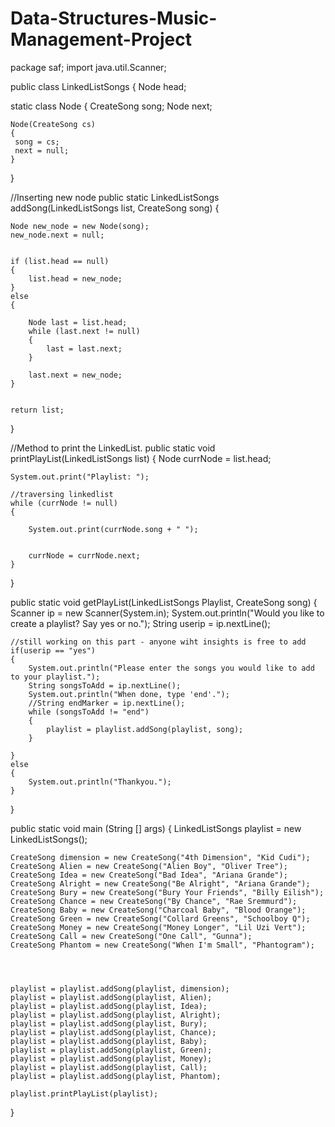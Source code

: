 # Data-Structures-Music-Management-Project
package saf;
import java.util.Scanner;

public class LinkedListSongs 
{
Node head;

static class Node
{
	CreateSong song; 
	Node next;
	
	Node(CreateSong cs)
	{
	 song = cs;
	 next = null;
	}
}


//Inserting new node
public static LinkedListSongs addSong(LinkedListSongs list, CreateSong song) 
{ 
    
    Node new_node = new Node(song); 
    new_node.next = null; 

   
    if (list.head == null) 
    { 
        list.head = new_node; 
    } 
    else 
    { 
        
        Node last = list.head; 
        while (last.next != null) 
        { 
            last = last.next; 
        } 

        last.next = new_node; 
    } 

   
    return list; 
} 

//Method to print the LinkedList. 
public static void printPlayList(LinkedListSongs list) 
{ 
    Node currNode = list.head; 

    System.out.print("Playlist: "); 

    //traversing linkedlist
    while (currNode != null) 
    { 
       
        System.out.print(currNode.song + " "); 

        
        currNode = currNode.next; 
    } 
} 

public static void getPlayList(LinkedListSongs Playlist, CreateSong song)
{
	Scanner ip = new Scanner(System.in);
	System.out.println("Would you like to create a playlist? Say yes or no.");
	String userip = ip.nextLine();
	
	//still working on this part - anyone wiht insights is free to add 
	if(userip == "yes")
	{
		System.out.println("Please enter the songs you would like to add to your playlist.");
		String songsToAdd = ip.nextLine();
		System.out.println("When done, type 'end'.");
		//String endMarker = ip.nextLine();
		while (songsToAdd != "end")
		{
			playlist = playlist.addSong(playlist, song);
		}
		
	}
	else 
	{
		System.out.println("Thankyou.");
	}
}

public static void main (String [] args)
{
	LinkedListSongs playlist = new LinkedListSongs();
	
	CreateSong dimension = new CreateSong("4th Dimension", "Kid Cudi");
	CreateSong Alien = new CreateSong("Alien Boy", "Oliver Tree");
	CreateSong Idea = new CreateSong("Bad Idea", "Ariana Grande");
	CreateSong Alright = new CreateSong("Be Alright", "Ariana Grande");
	CreateSong Bury = new CreateSong("Bury Your Friends", "Billy Eilish");
	CreateSong Chance = new CreateSong("By Chance", "Rae Sremmurd");
    CreateSong Baby = new CreateSong("Charcoal Baby", "Blood Orange");
	CreateSong Green = new CreateSong("Collard Greens", "Schoolboy Q");
	CreateSong Money = new CreateSong("Money Longer", "Lil Uzi Vert");
	CreateSong Call = new CreateSong("One Call", "Gunna");
	CreateSong Phantom = new CreateSong("When I'm Small", "Phantogram");
	

	
	
	playlist = playlist.addSong(playlist, dimension);
	playlist = playlist.addSong(playlist, Alien);
	playlist = playlist.addSong(playlist, Idea);
	playlist = playlist.addSong(playlist, Alright);
	playlist = playlist.addSong(playlist, Bury);
	playlist = playlist.addSong(playlist, Chance);
	playlist = playlist.addSong(playlist, Baby);
	playlist = playlist.addSong(playlist, Green);
	playlist = playlist.addSong(playlist, Money);
	playlist = playlist.addSong(playlist, Call);
	playlist = playlist.addSong(playlist, Phantom);
	
	playlist.printPlayList(playlist);
	
}

